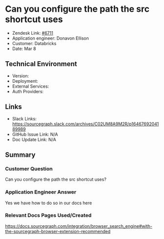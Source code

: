 
# Can you configure the path the src shortcut uses

- Zendesk Link: [#6711](https://sourcegraph.zendesk.com/agent/tickets/6711)
- Application engineer: Donavon Ellison
- Customer: Databricks 
- Date: Mar 8

## Technical Environment
- Version: ​
- Deployment:
- External Services:
- Auth Providers:


## Links
<!-- Data for application engineer manual entry -->
- Slack Links: https://sourcegraph.slack.com/archives/C02UM8A9M2R/p1646769204189989
- GitHub Issue Link: N/A
- Doc Update Link: N/A

## Summary
### Customer Question
 Can you configure the path the src shortcut uses?

### Application Engineer Answer
Yes we have how to do so in our docs here
### Relevant Docs Pages Used/Created
https://docs.sourcegraph.com/integration/browser_search_engine#with-the-sourcegraph-browser-extension-recommended
